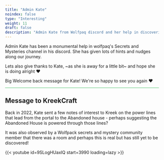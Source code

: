 ```yaml
---
title: "Admin Kate"
noindex: false
type: "Interesting"
weight: 11
draft: false
description: "Admin Kate from Wolfpaq discord and her help in discovering Secrets and Mysteries in Brookhaven"
---
```


Admin Kate has been a monumental help in wolfpaq's Secrets and Mysteries channel in his discord. She has given lots of hints and nudges along our journey. 

Lets also give thanks to Kate, ~as she is away for a little bit~ and hope she is doing alright :heart:

Big Welcome back message for Kate! We're so happy to see you again :heart:

<hr style="background-color: #28b44c" size=8>

## Message to KreekCraft


Back in 2022, Kate sent a few notes of interest to Kreek on the power lines that lead from the portal to the Abandoned house - perhaps suggesting the Abandoned House is powered through those lines? 

It was also observed by a Wolfpack secrets and mystery community member that there was a room and perhaps this is real but has still yet to be discovered!

{{< youtube id=9SLogHUaxIQ start=3990 loading=lazy >}}